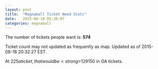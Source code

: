 ```yaml
---
layout: post
title:  "Magnaball Ticket Need Stats"
date:   2015-08-18 05:36:07
categories: magnaball
---
```


The number of tickets people want is: <strong>574</strong>

Ticket count may not updated as frequently as map. Updated as of 2015-08-18 20:32:27 EST.

At $225 a ticket, that would be <strong>$129150</strong> in GA tickets.